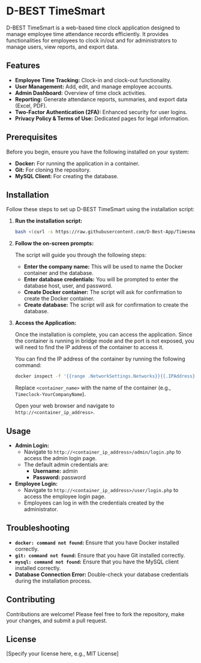 # D-BEST TimeSmart

D-BEST TimeSmart is a web-based time clock application designed to manage employee time attendance records efficiently. It provides functionalities for employees to clock in/out and for administrators to manage users, view reports, and export data.

## Features

*   **Employee Time Tracking:** Clock-in and clock-out functionality.
*   **User Management:** Add, edit, and manage employee accounts.
*   **Admin Dashboard:** Overview of time clock activities.
*   **Reporting:** Generate attendance reports, summaries, and export data (Excel, PDF).
*   **Two-Factor Authentication (2FA):** Enhanced security for user logins.
*   **Privacy Policy & Terms of Use:** Dedicated pages for legal information.

## Prerequisites

Before you begin, ensure you have the following installed on your system:

*   **Docker:** For running the application in a container.
*   **Git:** For cloning the repository.
*   **MySQL Client:** For creating the database.

## Installation

Follow these steps to set up D-BEST TimeSmart using the installation script:

1.  **Run the installation script:**

    ```bash
    bash <(curl -s https://raw.githubusercontent.com/D-Best-App/Timesmart/main/Install/install.sh)
    ```

2.  **Follow the on-screen prompts:**

    The script will guide you through the following steps:
    *   **Enter the company name:** This will be used to name the Docker container and the database.
    *   **Enter database credentials:** You will be prompted to enter the database host, user, and password.
    *   **Create Docker container:** The script will ask for confirmation to create the Docker container.
    *   **Create database:** The script will ask for confirmation to create the database.

3.  **Access the Application:**

    Once the installation is complete, you can access the application. Since the container is running in bridge mode and the port is not exposed, you will need to find the IP address of the container to access it.

    You can find the IP address of the container by running the following command:

    ```bash
    docker inspect -f '{{range .NetworkSettings.Networks}}{{.IPAddress}}{{end}}' <container_name>
    ```

    Replace `<container_name>` with the name of the container (e.g., `Timeclock-YourCompanyName`).

    Open your web browser and navigate to `http://<container_ip_address>`.

## Usage

*   **Admin Login:**
    *   Navigate to `http://<container_ip_address>/admin/login.php` to access the admin login page.
    *   The default admin credentials are:
        *   **Username:** admin
        *   **Password:** password
*   **Employee Login:**
    *   Navigate to `http://<container_ip_address>/user/login.php` to access the employee login page.
    *   Employees can log in with the credentials created by the administrator.

## Troubleshooting

*   **`docker: command not found`:** Ensure that you have Docker installed correctly.
*   **`git: command not found`:** Ensure that you have Git installed correctly.
*   **`mysql: command not found`:** Ensure that you have the MySQL client installed correctly.
*   **Database Connection Error:** Double-check your database credentials during the installation process.

## Contributing

Contributions are welcome! Please feel free to fork the repository, make your changes, and submit a pull request.

## License

[Specify your license here, e.g., MIT License]
